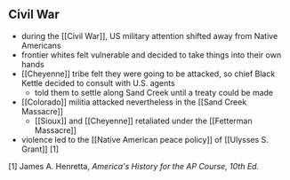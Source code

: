 ## Civil War
- during the [[Civil War]], US military attention shifted away from Native Americans
- frontier whites felt vulnerable and decided to take things into their own hands
- [[Cheyenne]] tribe felt they were going to be attacked, so chief Black Kettle decided to consult with U.S. agents
	- told them to settle along Sand Creek until a treaty could be made
- [[Colorado]] militia attacked nevertheless in the [[Sand Creek Massacre]]
	- [[Sioux]] and [[Cheyenne]] retaliated under the [[Fetterman Massacre]]
- violence led to the [[Native American peace policy]] of [[Ulysses S. Grant]] [1]

[1] James A. Henretta, *America's History for the AP Course, 10th Ed.*